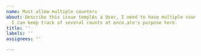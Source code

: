 ```yaml
---
name: Must allow multiple counters
about: Describe this issue templAs a User, I need to have multiple counters, So that
  I can keep track of several counts at once.ate's purpose here.
title: ''
labels: ''
assignees: ''

---
```



